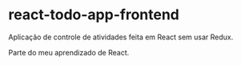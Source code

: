 # react-todo-app-frontend
Aplicação de controle de atividades feita em React sem usar Redux.

Parte do meu aprendizado de React.
